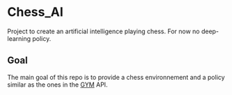 # Chess_AI

Project to create an artificial intelligence playing chess. For now no
deep-learning policy.

## Goal

The main goal of this repo is to provide a chess environnement and a policy
similar as the ones in the [GYM](https://gym.openai.com/) API.
